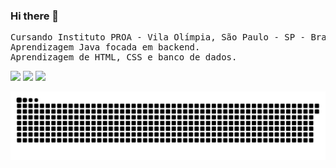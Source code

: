 ### Hi there 👋

<pre class="tab">
Cursando Instituto PROA - Vila Olímpia, São Paulo - SP - Brasil
Aprendizagem Java focada em backend.
Aprendizagem de HTML, CSS e banco de dados.
</pre>
<div> 
  <a href="https://www.instagram.com/felipe.alexandre38/" target="_blank"><img src="https://img.shields.io/badge/-Instagram-%23E4405F?style=for-the-badge&logo=instagram&logoColor=white" target="_blank"></a>
  <a href = "mailto: brenolopes341@outlook.com"><img src="https://img.shields.io/badge/-Hotmail-%23333?style=for-the-badge&logo=gmail&logoColor=white" target="_blank"></a>
  <a href="https://www.linkedin.com/in/brenobarbosalopes/" target="_blank"><img src="https://img.shields.io/badge/-LinkedIn-%230077B5?style=for-the-badge&logo=linkedin&logoColor=white" target="_blank"></a> 
 
 ![Snake animation](https://github.com/Breno149/Breno149/blob/output/github-contribution-grid-snake.svg)
 
</div>
